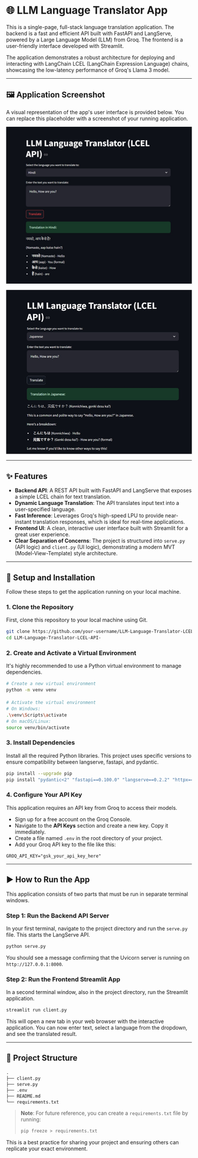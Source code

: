 # 🌐 LLM Language Translator App

This is a single-page, full-stack language translation application. The backend is a fast and efficient API built with FastAPI and LangServe, powered by a Large Language Model (LLM) from Groq. The frontend is a user-friendly interface developed with Streamlit.

The application demonstrates a robust architecture for deploying and interacting with LangChain LCEL (LangChain Expression Language) chains, showcasing the low-latency performance of Groq's Llama 3 model.

---

## 🖼️ Application Screenshot

A visual representation of the app's user interface is provided below. You can replace this placeholder with a screenshot of your running application.

![App Screenshot](assets/output1.jpeg)

![App Screenshot](assets/output2.jpeg)

---

## ✨ Features

- **Backend API**: A REST API built with FastAPI and LangServe that exposes a simple LCEL chain for text translation.
- **Dynamic Language Translation**: The API translates input text into a user-specified language.
- **Fast Inference**: Leverages Groq's high-speed LPU to provide near-instant translation responses, which is ideal for real-time applications.
- **Frontend UI**: A clean, interactive user interface built with Streamlit for a great user experience.
- **Clear Separation of Concerns**: The project is structured into `serve.py` (API logic) and `client.py` (UI logic), demonstrating a modern MVT (Model-View-Template) style architecture.

---

## 🚀 Setup and Installation

Follow these steps to get the application running on your local machine.

### 1. Clone the Repository
First, clone this repository to your local machine using Git.

```bash
git clone https://github.com/your-username/LLM-Language-Translator-LCEL-API-.git
cd LLM-Language-Translator-LCEL-API-
```

### 2. Create and Activate a Virtual Environment
It's highly recommended to use a Python virtual environment to manage dependencies.

```bash
# Create a new virtual environment
python -m venv venv

# Activate the virtual environment
# On Windows:
.\venv\Scripts\activate
# On macOS/Linux:
source venv/bin/activate
```

### 3. Install Dependencies
Install all the required Python libraries. This project uses specific versions to ensure compatibility between langserve, fastapi, and pydantic.

```bash
pip install --upgrade pip
pip install "pydantic<2" "fastapi==0.100.0" "langserve==0.2.2" "httpx==0.27.0" streamlit langchain-groq python-dotenv
```

### 4. Configure Your API Key
This application requires an API key from Groq to access their models.

- Sign up for a free account on the Groq Console.
- Navigate to the **API Keys** section and create a new key. Copy it immediately.
- Create a file named `.env` in the root directory of your project.
- Add your Groq API key to the file like this:

```
GROQ_API_KEY="gsk_your_api_key_here"
```

---

## ▶️ How to Run the App

This application consists of two parts that must be run in separate terminal windows.

### Step 1: Run the Backend API Server
In your first terminal, navigate to the project directory and run the `serve.py` file. This starts the LangServe API.

```bash
python serve.py
```

You should see a message confirming that the Uvicorn server is running on `http://127.0.0.1:8000`.

### Step 2: Run the Frontend Streamlit App
In a second terminal window, also in the project directory, run the Streamlit application.

```bash
streamlit run client.py
```

This will open a new tab in your web browser with the interactive application. You can now enter text, select a language from the dropdown, and see the translated result.

---

## 📁 Project Structure

```
.
├── client.py
├── serve.py
├── .env
├── README.md
└── requirements.txt  
```

> **Note**: For future reference, you can create a `requirements.txt` file by running:
> ```bash
> pip freeze > requirements.txt
> ```
This is a best practice for sharing your project and ensuring others can replicate your exact environment.
